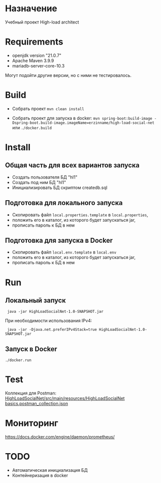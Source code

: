 # Назначение

Учебный проект High-load architect

# Requirements

* openjdk version "21.0.7"
* Apache Maven 3.9.9
* mariadb-server-core-10.3

Могут подойти другие версии, но с ними не тестировалось.


# Build

* Собрать проект ```mvn clean install```

* Собрать проект для запуска в docker: ```mvn spring-boot:build-image -Dspring-boot.build-image.imageName=erzinname/high-load-social-net```
или ```./docker.build ```

# Install

## Общая часть для всех вариантов запуска

* Создать пользователя БД "hl1"
* Создать под ним БД "hl1"
* Инициализировать БД скриптом createdb.sql

## Подготовка для локального запуска

* Скопировать файл ```local.properties.template``` в ```local.properties```, 
* положить его в каталог, из которого будет запускаться jar, 
* прописать пароль к БД в нем

## Подготовка для запуска в Docker

* Скопировать файл ```local.env.template``` в ```local.env```
* положить его в каталог, из которого будет запускаться jar, 
* прописать пароль к БД в нем


# Run

## Локальный запуск

``` java -jar HighLoadSocialNet-1.0-SNAPSHOT.jar```

При необходимости использования IPv4:

``` java -jar -Djava.net.preferIPv4Stack=true HighLoadSocialNet-1.0-SNAPSHOT.jar```

## Запуск в Docker

```./docker.run```


# Test

Коллекция для Postman: [HighLoadSocialNet/src/main/resources/HighLoadSocialNet basics.postman_collection.json](https://github.com/eaahome/HL-arch/blob/master/HighLoadSocialNet/src/main/resources/HighLoadSocialNet%20basics.postman_collection.json)

# Мониторинг
https://docs.docker.com/engine/daemon/prometheus/



# TODO

* Автоматическая инициализация БД
* Контейнеризация в docker

